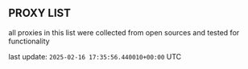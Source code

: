## PROXY LIST

all proxies in this list were collected from open sources and tested for functionality

last update: `2025-02-16 17:35:56.440010+00:00` UTC